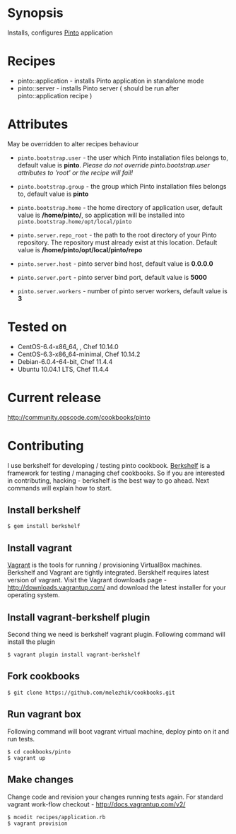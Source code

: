 # Synopsis
Installs, configures [Pinto](http://search.cpan.org/perldoc?Pinto) application 

# Recipes
* pinto::application - installs Pinto application in standalone mode
* pinto::server - installs Pinto server ( should be run after pinto::application recipe )

# Attributes 
May be overridden to alter recipes behaviour 

* `pinto.bootstrap.user` - the user which Pinto installation files belongs to, default value is **pinto**.
_Please do not override  pinto.bootstrap.user attributes to 'root' or the recipe will fail!_

* `pinto.bootstrap.group` - the group which Pinto installation files belongs to, default value is **pinto**
* `pinto.bootstrap.home` - the home directory of application user, default value is **/home/pinto/**, so application will be installed into `pinto.bootstrap.home/opt/local/pinto`


*  `pinto.server.repo_root` - the path to the root directory of your Pinto repository. The repository must already exist at this location. Default value is **/home/pinto/opt/local/pinto/repo**
*  `pinto.server.host` - pinto server bind host, default value is **0.0.0.0**
*  `pinto.server.port` - pinto server bind port, default value is **5000**
*  `pinto.server.workers` - number of pinto server workers, default value is **3**


# Tested on
* CentOS-6.4-x86_64, , Chef 10.14.0
* CentOS-6.3-x86_64-minimal, Chef 10.14.2
* Debian-6.0.4-64-bit, Chef 11.4.4
* Ubuntu 10.04.1 LTS, Chef 11.4.4 

# Current release
http://community.opscode.com/cookbooks/pinto

# Contributing 
I use berkshelf for developing / testing pinto cookbook. [Berkshelf](http://berkshelf.com/) is a framework for testing / managing chef cookbooks. 
So if you are interested in contributing, hacking - berkshelf is the best way to go ahead. Next commands will explain how to start. 

## Install berkshelf

    $ gem install berkshelf

## Install vagrant
[Vagrant](http://www.vagrantup.com/) is the tools for running / provisioning VirtualBox machines. 
Berkshelf and Vagrant are tightly integrated. Berskhelf requires latest version of vagrant. 
Visit the Vagrant downloads page - http://downloads.vagrantup.com/ and download the latest installer for your operating system.

## Install vagrant-berkshelf plugin
Second thing we need is berkshelf vagrant plugin. Following command will install the plugin

    $ vagrant plugin install vagrant-berkshelf 
    
## Fork cookbooks 

    $ git clone https://github.com/melezhik/cookbooks.git

## Run vagrant box 
Following command will boot vagrant virtual machine, deploy pinto on it and run tests.

    $ cd cookbooks/pinto
    $ vagrant up
  
## Make changes
Change code and revision your changes running tests again. For standard vagrant work-flow checkout - http://docs.vagrantup.com/v2/

    $ mcedit recipes/application.rb
    $ vagrant provision
    
